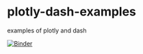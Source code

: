 # plotly-dash-examples

examples of plotly and dash

[![Binder](https://mybinder.org/badge_logo.svg)](https://mybinder.org/v2/gh/TheIvanP/plotly-dash-examples-pub/bb2e0aec7e377baa09fd9579cfed670e27ae9633?urlpath=lab%2Ftree%2F01_plotly_examples.ipynb)